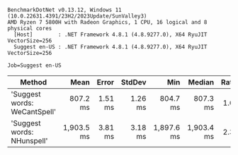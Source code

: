 ```

BenchmarkDotNet v0.13.12, Windows 11 (10.0.22631.4391/23H2/2023Update/SunValley3)
AMD Ryzen 7 5800H with Radeon Graphics, 1 CPU, 16 logical and 8 physical cores
  [Host]        : .NET Framework 4.8.1 (4.8.9277.0), X64 RyuJIT VectorSize=256
  Suggest en-US : .NET Framework 4.8.1 (4.8.9277.0), X64 RyuJIT VectorSize=256

Job=Suggest en-US  

```
| Method                       | Mean       | Error   | StdDev  | Min        | Median     | Ratio |
|----------------------------- |-----------:|--------:|--------:|-----------:|-----------:|------:|
| &#39;Suggest words: WeCantSpell&#39; |   807.2 ms | 1.51 ms | 1.26 ms |   804.7 ms |   807.3 ms |  1.00 |
| &#39;Suggest words: NHunspell&#39;   | 1,903.5 ms | 3.81 ms | 3.18 ms | 1,897.6 ms | 1,903.4 ms |  2.36 |
